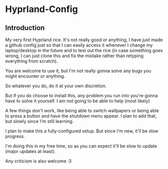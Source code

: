  # Hyprland-Config
 ## Introduction
My very first Hyprland rice. It's not really good or anything, I have just made a github config just so that I can easily access it whenever I change my laptop/desktop in the future and to test out the rice (in case something goes wrong, I can just clone this and fix the mistake rather than retyping everything from scratch).

You are welcome to use it, but I'm not really gonna solve any bugs you might encounter or anything.

So whatever you do, do it at your own discretion.

But if you do choose to install this, any problem you run into you're gonna have to solve it yourself. I am not going to be able to help (most likely)

A few things don't work, like being able to switch wallpapers or being able to press a button and have the shutdown menu appear. I plan to add that, but slowly since I'm still learning.

I plan to make this a fully-configured setup. But since I'm new, it'll be slow progress.

I'm doing this in my free time, so as you can expect it'll be slow to update (major updates at least).

Any criticism is also welcome :3
